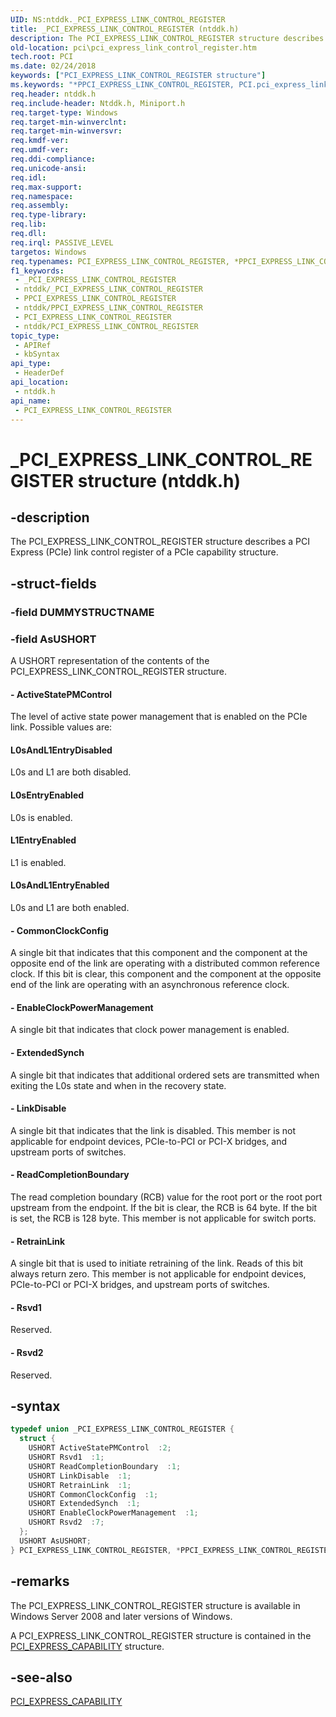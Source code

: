 ```yaml
---
UID: NS:ntddk._PCI_EXPRESS_LINK_CONTROL_REGISTER
title: _PCI_EXPRESS_LINK_CONTROL_REGISTER (ntddk.h)
description: The PCI_EXPRESS_LINK_CONTROL_REGISTER structure describes a PCI Express (PCIe) link control register of a PCIe capability structure.
old-location: pci\pci_express_link_control_register.htm
tech.root: PCI
ms.date: 02/24/2018
keywords: ["PCI_EXPRESS_LINK_CONTROL_REGISTER structure"]
ms.keywords: "*PPCI_EXPRESS_LINK_CONTROL_REGISTER, PCI.pci_express_link_control_register, PCI_EXPRESS_LINK_CONTROL_REGISTER, PCI_EXPRESS_LINK_CONTROL_REGISTER union [Buses], PPCI_EXPRESS_LINK_CONTROL_REGISTER, PPCI_EXPRESS_LINK_CONTROL_REGISTER union pointer [Buses], _PCI_EXPRESS_LINK_CONTROL_REGISTER, ntddk/PCI_EXPRESS_LINK_CONTROL_REGISTER, ntddk/PPCI_EXPRESS_LINK_CONTROL_REGISTER, pci_struct_0fc5be0f-aae8-4d59-a569-030eb593e927.xml"
req.header: ntddk.h
req.include-header: Ntddk.h, Miniport.h
req.target-type: Windows
req.target-min-winverclnt: 
req.target-min-winversvr: 
req.kmdf-ver: 
req.umdf-ver: 
req.ddi-compliance: 
req.unicode-ansi: 
req.idl: 
req.max-support: 
req.namespace: 
req.assembly: 
req.type-library: 
req.lib: 
req.dll: 
req.irql: PASSIVE_LEVEL
targetos: Windows
req.typenames: PCI_EXPRESS_LINK_CONTROL_REGISTER, *PPCI_EXPRESS_LINK_CONTROL_REGISTER
f1_keywords:
 - _PCI_EXPRESS_LINK_CONTROL_REGISTER
 - ntddk/_PCI_EXPRESS_LINK_CONTROL_REGISTER
 - PPCI_EXPRESS_LINK_CONTROL_REGISTER
 - ntddk/PPCI_EXPRESS_LINK_CONTROL_REGISTER
 - PCI_EXPRESS_LINK_CONTROL_REGISTER
 - ntddk/PCI_EXPRESS_LINK_CONTROL_REGISTER
topic_type:
 - APIRef
 - kbSyntax
api_type:
 - HeaderDef
api_location:
 - ntddk.h
api_name:
 - PCI_EXPRESS_LINK_CONTROL_REGISTER
---
```


# _PCI_EXPRESS_LINK_CONTROL_REGISTER structure (ntddk.h)


## -description

The PCI_EXPRESS_LINK_CONTROL_REGISTER structure describes a PCI Express (PCIe) link control register of a PCIe capability structure.

## -struct-fields

### -field DUMMYSTRUCTNAME

### -field AsUSHORT

A USHORT representation of the contents of the PCI_EXPRESS_LINK_CONTROL_REGISTER structure.


#### - ActiveStatePMControl

The level of active state power management that is enabled on the PCIe link. Possible values are:





#### L0sAndL1EntryDisabled

L0s and L1 are both disabled.



#### L0sEntryEnabled

L0s is enabled.



#### L1EntryEnabled

L1 is enabled.



#### L0sAndL1EntryEnabled

L0s and L1 are both enabled.


#### - CommonClockConfig

A single bit that indicates that this component and the component at the opposite end of the link are operating with a distributed common reference clock. If this bit is clear, this component and the component at the opposite end of the link are operating with an asynchronous reference clock.


#### - EnableClockPowerManagement

A single bit that indicates that clock power management is enabled.


#### - ExtendedSynch

A single bit that indicates that additional ordered sets are transmitted when exiting the L0s state and when in the recovery state.


#### - LinkDisable

A single bit that indicates that the link is disabled. This member is not applicable for endpoint devices, PCIe-to-PCI or PCI-X bridges, and upstream ports of switches.


#### - ReadCompletionBoundary

The read completion boundary (RCB) value for the root port or the root port upstream from the endpoint. If the bit is clear, the RCB is 64 byte. If the bit is set, the RCB is 128 byte. This member is not applicable for switch ports.


#### - RetrainLink

A single bit that is used to initiate retraining of the link. Reads of this bit always return zero. This member is not applicable for endpoint devices, PCIe-to-PCI or PCI-X bridges, and upstream ports of switches.


#### - Rsvd1

Reserved.


#### - Rsvd2

Reserved.

## -syntax

```cpp
typedef union _PCI_EXPRESS_LINK_CONTROL_REGISTER {
  struct {
    USHORT ActiveStatePMControl  :2;
    USHORT Rsvd1  :1;
    USHORT ReadCompletionBoundary  :1;
    USHORT LinkDisable  :1;
    USHORT RetrainLink  :1;
    USHORT CommonClockConfig  :1;
    USHORT ExtendedSynch  :1;
    USHORT EnableClockPowerManagement  :1;
    USHORT Rsvd2  :7;
  };
  USHORT AsUSHORT;
} PCI_EXPRESS_LINK_CONTROL_REGISTER, *PPCI_EXPRESS_LINK_CONTROL_REGISTER;
```

## -remarks

The PCI_EXPRESS_LINK_CONTROL_REGISTER structure is available in Windows Server 2008 and later versions of Windows.

A PCI_EXPRESS_LINK_CONTROL_REGISTER structure is contained in the <a href="/windows-hardware/drivers/ddi/ntddk/ns-ntddk-_pci_express_capability">PCI_EXPRESS_CAPABILITY</a> structure.

## -see-also

<a href="/windows-hardware/drivers/ddi/ntddk/ns-ntddk-_pci_express_capability">PCI_EXPRESS_CAPABILITY</a>
